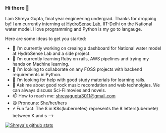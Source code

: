 ### Hi there 👋

I am Shreya Gupta, final year engineering undergrad. Thanks for dropping by! I am currently interning at [HydroSense Lab](https://github.com/hydrosenselab), IIT-Delhi on the National water model. I love programming and Python is my go to langauge. 

Here are some ideas to get you started:

- 🔭 I’m currently working on creaing a dashboard for National water model at HydroSense Lab and a side project. 
- 🌱 I’m currently learning Ruby on rails, AWS pipelines and trying my hands on Machine learning. 
- 👯 I’m looking to collaborate on any FOSS projects with backend requirements in Python. 
- 🤔 I’m looking for help with good study materials for learning rails. 
- 💬 Ask me about good rock music recomdation and web technolgies. We can always discuss Sci-Fi movies and novels. 
- 📫 How to reach me: shreyagupta3011@gmail.com
- 😄 Pronouns: She/her/hers
- ⚡ Fun fact: The 8 in K8s(kubernetes) represents the 8 letters(ubernete) between K and s
-->

[![Shreya's github stats](https://github-readme-stats.vercel.app/api?username=shreyagupta30&show_icons=true)](https://github.com/shreyagupta30/github-readme-stats)
